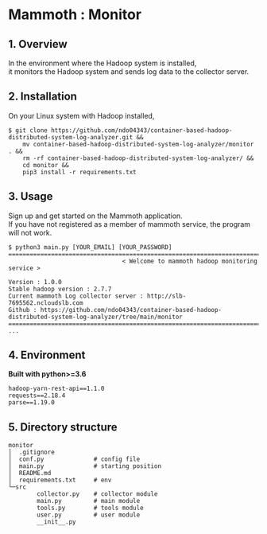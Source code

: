 # Mammoth : Monitor

## 1. Overview
In the environment where the Hadoop system is installed, \
it monitors the Hadoop system and sends log data to the collector server.

## 2. Installation
On your Linux system with Hadoop installed,

```
$ git clone https://github.com/ndo04343/container-based-hadoop-distributed-system-log-analyzer.git &&
    mv container-based-hadoop-distributed-system-log-analyzer/monitor . &&
    rm -rf container-based-hadoop-distributed-system-log-analyzer/ &&
    cd monitor &&
    pip3 install -r requirements.txt 
```

## 3. Usage
Sign up and get started on the Mammoth application. \
If you have not registered as a member of mammoth service, the program will not work.
```
$ python3 main.py [YOUR_EMAIL] [YOUR_PASSWORD]
======================================================================================================================
                                < Welcome to mammoth hadoop monitoring service >

Version : 1.0.0
Stable hadoop version : 2.7.7
Current mammoth Log collector server : http://slb-7695562.ncloudslb.com
Github : https://github.com/ndo04343/container-based-hadoop-distributed-system-log-analyzer/tree/main/monitor
======================================================================================================================
...
```

## 4. Environment
__Built with python>=3.6__
```
hadoop-yarn-rest-api==1.1.0
requests==2.18.4
parse==1.19.0
```

## 5. Directory structure
```
monitor
│  .gitignore
│  conf.py              # config file
│  main.py              # starting position
│  README.md        
│  requirements.txt     # env
└─src
        collector.py    # collector module
        main.py         # main module
        tools.py        # tools module
        user.py         # user module
        __init__.py
```